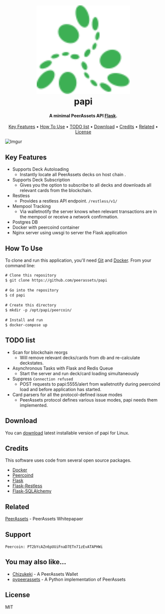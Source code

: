 
<h1 align="center">
  <br>
  <a href="https://peerassets.github.io/WhitePaper/"><img src="https://github.com/PeerAssets/logofiles/blob/master/svg/PeerAssets_icon.svg" alt="PeerAssets" width="300"></a>
  <br>
  papi
  <br>
</h1>

<h4 align="center">A minimal PeerAssets API <a href="http://flask.pocoo.org/" target="_blank">Flask</a>.</h4>

<p align="center">
  <a href="#key-features">Key Features</a> •
  <a href="#how-to-use">How To Use</a> •
  <a href="#todo-list">TODO list</a> •
  <a href="#download">Download</a> •
  <a href="#credits">Credits</a> •
  <a href="#related">Related</a> •
  <a href="#license">License</a>
</p>

![Imgur](https://i.imgur.com/6T5thkm.gif)

## Key Features

* Supports Deck Autoloading
  - Instantly locate all PeerAssets decks on host chain .
* Supports Deck Subscription
  - Gives you the option to subscribe to all decks and downloads all relevant cards from the blockchain.
* Restless
  - Provides a restless API endpoint. `/restless/v1/`
* Mempool Tracking
  - Via walletnotify the server knows when relevant transactions are in the mempool or receive a network confirmation.
* Postgres DB
* Docker with peercoind container
* Nginx server using uwsgi to server the Flask application

## How To Use

To clone and run this application, you'll need [Git](https://git-scm.com) and [Docker](https://www.docker.com/community-edition). From your command line:

```
# Clone this repository
$ git clone https://github.com/peerassets/papi

# Go into the repository
$ cd papi

# Create this directory
$ mkdir -p /opt/papi/peercoin/

# Install and run
$ docker-compose up

```

## TODO list
* Scan for blockchain reorgs
  - Will remove relevant decks/cards from db and re-calculate deckstates.
* Asynchronous Tasks with Flask and Redis Queue
  - Start the server and run deck/card loading simultaneously
* Suppress `Connection refused`
  - POST requests to papi:5555/alert from walletnotify during peercoind load and before application has started.
* Card parsers for all the protocol-defined issue modes
  - PeerAssets protocol defines various issue modes, papi needs them implemented.

## Download

You can [download](https://github.com/peerassets/papi) latest installable version of papi for Linux.

## Credits

This software uses code from several open source packages.

- [Docker](https://www.docker.com/community-edition)
- [Peercoind](https://peercoin.net/)
- [Flask](http://flask.pocoo.org/)
- [Flask-Restless](https://flask-restless.readthedocs.io/en/stable/)
- [Flask-SQLAlchemy](http://flask-sqlalchemy.pocoo.org/2.3/)

## Related

[PeerAssets](https://peerassets.github.io/WhitePaper/) - PeerAssets Whitepapaer

## Support

`Peercoin: PT2bYcAZn6pUUiFnaD7ETn71zEvATAPHWi` 

## You may also like...

- [Chizukeki](https://github.com/PeerAssets/chizukeki) - A PeerAssets Wallet
- [pypeerassets](https://github.com/PeerAssets/pypeerassets) - A Python implementation of PeerAssets

## License

MIT
